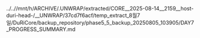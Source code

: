 ../..//mnt/h/ARCHIVE/.UNWRAP/extracted/CORE__2025-08-14__2159__host-duri-head-/__UNWRAP/37cd7f6acf/temp_extract_8월7일/DuRiCore/backup_repository/phase5_5_backup_20250805_103905/DAY7_PROGRESS_SUMMARY.md